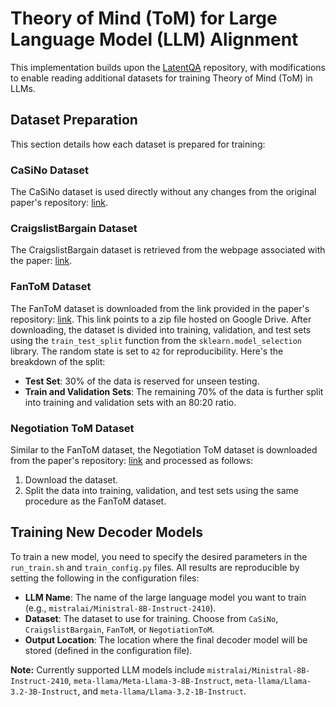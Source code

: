 # Theory of Mind (ToM) for Large Language Model (LLM) Alignment

This implementation builds upon the [LatentQA](https://github.com/aypan17/latentqa/tree/main) repository, with modifications to enable reading additional datasets for training Theory of Mind (ToM) in LLMs.

## Dataset Preparation

This section details how each dataset is prepared for training:

### CaSiNo Dataset

The CaSiNo dataset is used directly without any changes from the original paper's repository: [link](https://github.com/kushalchawla/CaSiNo).

### CraigslistBargain Dataset

The CraigslistBargain dataset is retrieved from the webpage associated with the paper: [link](https://stanfordnlp.github.io/cocoa/).

### FanToM Dataset

The FanToM dataset is downloaded from the link provided in the paper's repository: [link](https://github.com/skywalker023/fantom/tree/main). This link points to a zip file hosted on Google Drive. After downloading, the dataset is divided into training, validation, and test sets using the `train_test_split` function from the `sklearn.model_selection` library. The random state is set to `42` for reproducibility. Here's the breakdown of the split:

- **Test Set**: 30% of the data is reserved for unseen testing.
- **Train and Validation Sets**: The remaining 70% of the data is further split into training and validation sets with an 80:20 ratio.

### Negotiation ToM Dataset

Similar to the FanToM dataset, the Negotiation ToM dataset is downloaded from the paper's repository: [link](https://github.com/HKUST-KnowComp/NegotiationToM) and processed as follows:

1. Download the dataset.
2. Split the data into training, validation, and test sets using the same procedure as the FanToM dataset.

## Training New Decoder Models

To train a new model, you need to specify the desired parameters in the `run_train.sh` and `train_config.py` files. All results are reproducible by setting the following in the configuration files:

- **LLM Name**: The name of the large language model you want to train (e.g., `mistralai/Ministral-8B-Instruct-2410`).
- **Dataset**: The dataset to use for training. Choose from `CaSiNo`, `CraigslistBargain`, `FanToM`, or `NegotiationToM`.
- **Output Location**: The location where the final decoder model will be stored (defined in the configuration file).

**Note:** Currently supported LLM models include `mistralai/Ministral-8B-Instruct-2410`, `meta-llama/Meta-Llama-3-8B-Instruct`, `meta-llama/Llama-3.2-3B-Instruct`, and `meta-llama/Llama-3.2-1B-Instruct`.

